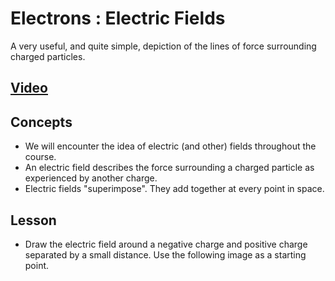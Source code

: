 # Electrons : Electric Fields
A very useful, and quite simple, depiction of the lines of force surrounding charged particles.

## [Video](https://vimeo.com/1032441712)

## Concepts
- We will encounter the idea of electric (and other) fields throughout the course. 
- An electric field describes the force surrounding a charged particle as experienced by another charge.
- Electric fields "superimpose". They add together at every point in space.

## Lesson

- Draw the electric field around a negative charge and positive charge separated by a small distance. Use the following image as a starting point.